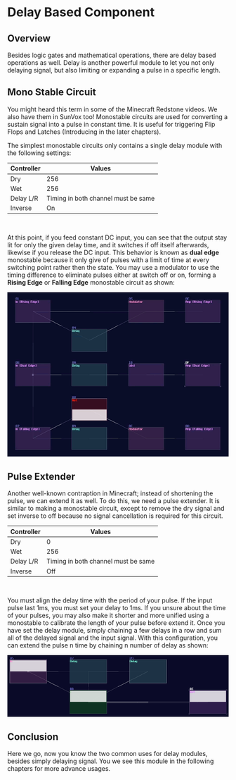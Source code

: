# Delay Based Component

## Overview

Besides logic gates and mathematical operations, there are delay based operations as well. Delay is another powerful module to let you not only delaying signal, but also limiting or expanding a pulse in a specific length.

## Mono Stable Circuit

You might heard this term in some of the Minecraft Redstone videos. We also have them in SunVox too! Monostable circuits are used for converting a sustain signal into a pulse in constant time. It is useful for triggering Flip Flops and Latches (Introducing in the later chapters).

The simplest monostable circuits only contains a single delay module with the following settings:

| Controller | Values                                   |
|------------|------------------------------------------|
| Dry        | 256                                      |
| Wet        | 256                                      |
| Delay L/R  | Timing in both channel must be same      |
| Inverse    | On                                       |

<br>

At this point, if you feed constant DC input, you can see that the output stay lit for only the given delay time, and it switches if off itself afterwards, likewise if you release the DC input. This behavior is known as **dual edge** monostable because it only give of pulses with a limit of time at every switching point rather then the state. You may use a modulator to use the timing difference to eliminate pulses either at switch off or on, forming a **Rising Edge** or **Falling Edge** monostable circuit as shown:

![mono stable](../images/delay_based_operations/monostables.gif)

## Pulse Extender

Another well-known contraption in Minecraft; instead of shortening the pulse, we can extend it as well. To do this, we need a pulse extender. It is similar to making a monostable circuit, except to remove the dry signal and set inverse to off because no signal cancellation is required for this circuit.

| Controller | Values                                   |
|------------|------------------------------------------|
| Dry        | 0                                        |
| Wet        | 256                                      |
| Delay L/R  | Timing in both channel must be same      |
| Inverse    | Off                                      |

<br>

You must align the delay time with the period of your pulse. If the input pulse last 1ms, you must set your delay to 1ms. If you unsure about the time of your pulses, you may also make it shorter and more unified using a monostable to calibrate the length of your pulse before extend it. Once you have set the delay module, simply chaining a few delays in a row and sum all of the delayed signal and the input signal. With this configuration, you can extend the pulse n time by chaining n number of delay as shown:

![mono stable](../images/delay_based_operations/pulse_extender.gif)

## Conclusion

Here we go, now you know the two common uses for delay modules, besides simply delaying signal. You we see this module in the following chapters for more advance usages.